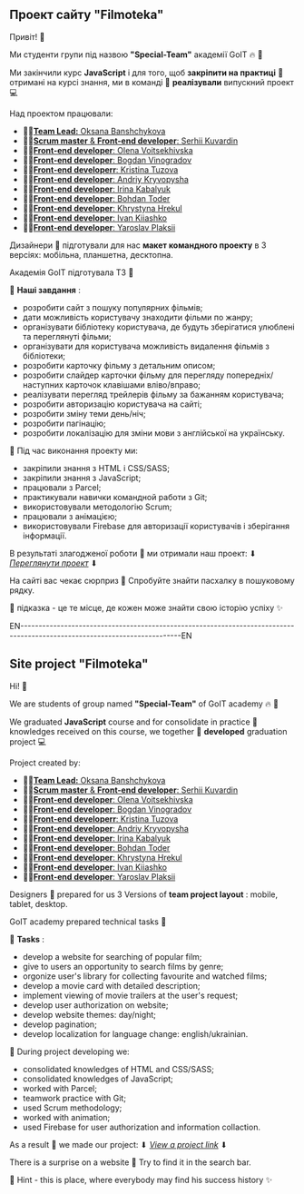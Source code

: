 ## Проект сайту "Filmoteka"

Привіт! :hugs:

Ми студенти групи під назвою **"Special-Team"** академії GоIT :fire: :rocket:

Ми закінчили курс **JavaScript** і для того, щоб **закріпити на практиці** :pushpin: отримані на
курсі знання, ми в команді :handshake: **реалізували** випускний проект :computer:

Над проектом працювали:

- :man_student:[**Team Lead:** Oksana Banshchykova](https://github.com/oxica)
- :man_student:[**Scrum master** & **Front-end developer**: Serhii Kuvardin](https://github.com/Spec27)
- :man_student:[**Front-end developer**: Olena Voitsekhivska](https://github.com/OlenkaVoitsekhivska)
- :man_student:[**Front-end developer**: Bogdan Vinogradov](https://github.com/Charger-69)
- :man_student:[**Front-end developerr**: Kristina Tuzova](https://github.com/Kristina1901)
- :man_student:[**Front-end developer**: Andriy Kryvopysha](https://github.com/AndriyKryvopysha)
- :man_student:[**Front-end developer**: Irina Kabalyuk](https://github.com/ira-kabalyuk)
- :man_student:[**Front-end developer**: Bohdan Toder](https://github.com/BohdanToder)
- :man_student:[**Front-end developer**: Khrystyna Hrekul](https://github.com/Khrystyna-Mia)
- :man_student:[**Front-end developer**: Ivan Kiiashko](https://github.com/MrQuinlan)
- :man_student:[**Front-end developer**: Yaroslav Plaksii](https://github.com/YaroslavPlaksii91)

Дизайнери :art: підготували для нас **макет командного проекту** в 3 версіях: мобільна, планшетна,
десктопна.

Академія GoIT підготувала ТЗ :book:

:checkered_flag: **Наші завдання** :

- розробити сайт з пошуку популярних фільмів;
- дати можливість користувачу знаходити фільми по жанру;
- організувати бібліотеку користувача, де будуть зберігатися улюблені та переглянуті фільми;
- організувати для користувача можливість видалення фільмів з бібліотеки;
- розробити карточку фільму з детальним описом;
- розробити слайдер карточки фільму для перегляду попередніх/наступних карточок клавішами вліво/вправо;
- реалізувати перегляд трейлерів фільму за бажанням користувача;
- розробити авторизацію користувача на сайті;
- розробити зміну теми день/ніч;
- розробити пагінацію;
- розробити локалізацію для зміни мови з англійської на українську.

:hammer: Під час виконання проекту ми:

- закріпили знання з HTML і CSS/SASS;
- закріпили знання з JavaScript;
- працювали з Parcel;
- практикували навички командной работи з Git;
- використовували методологію Scrum;
- працювали з анімацією;
- використовували Firebase для авторизації користувачів і зберігання інформації.

В результаті злагодженої роботи :handshake: ми отримали наш проект: ⬇
[_Переглянути проект_](https://oxica.github.io/project-filmoteka) ⬇

На сайті вас чекає сюрприз :gift: Спробуйте знайти пасхалку в пошуковому рядку.

:diamond_shape_with_a_dot_inside: підказка - це те місце, де кожен може знайти свою історію успіху
:sparkles:

EN--------------------------------------------------------------------------------------------------------------------------EN

## Site project "Filmoteka"

Hi! :hugs:

We are students of group named **"Special-Team"** of GоIT academy :fire: :rocket:

We graduated **JavaScript** course and for consolidate in practice :pushpin: knowledges received on
this course, we together :handshake: **developed** graduation project :computer:

Project created by:

- :man_student:[**Team Lead:** Oksana Banshchykova](https://github.com/oxica)
- :man_student:[**Scrum master** & **Front-end developer**: Serhii Kuvardin](https://github.com/Spec27)
- :man_student:[**Front-end developer**: Olena Voitsekhivska](https://github.com/OlenkaVoitsekhivska)
- :man_student:[**Front-end developer**: Bogdan Vinogradov](https://github.com/Charger-69)
- :man_student:[**Front-end developerr**: Kristina Tuzova](https://github.com/Kristina1901)
- :man_student:[**Front-end developer**: Andriy Kryvopysha](https://github.com/AndriyKryvopysha)
- :man_student:[**Front-end developer**: Irina Kabalyuk](https://github.com/ira-kabalyuk)
- :man_student:[**Front-end developer**: Bohdan Toder](https://github.com/BohdanToder)
- :man_student:[**Front-end developer**: Khrystyna Hrekul](https://github.com/Khrystyna-Mia)
- :man_student:[**Front-end developer**: Ivan Kiiashko](https://github.com/MrQuinlan)
- :man_student:[**Front-end developer**: Yaroslav Plaksii](https://github.com/YaroslavPlaksii91)

Designers :art: prepared for us 3 Versions of **team project layout** : mobile, tablet, desktop.

GoIT academy prepared technical tasks :book:

:checkered_flag: **Tasks** :

- develop a website for searching of popular film;
- give to users an opportunity to search films by genre;
- orgonize user's library for collecting favourite and watched films;
- develop a movie card with detailed description;
- implement viewing of movie trailers at the user's request;
- develop user authorization on website;
- develop website themes: day/night;
- develop pagination;
- develop localization for language change: english/ukrainian.

:hammer: During project developing we:

- consolidated knowledges of HTML and CSS/SASS;
- consolidated knowledges of JavaScript;
- worked with Parcel;
- teamwork practice with Git;
- used Scrum methodology;
- worked with animation;
- used Firebase for user authorization and information collaction.

As a result :handshake: we made our project: ⬇
[_View a project link_](https://oxica.github.io/project-filmoteka) ⬇

There is a surprise on a website :gift: Try to find it in the search bar.

:diamond_shape_with_a_dot_inside: Hint - this is place, where everybody may find his success history
:sparkles:
